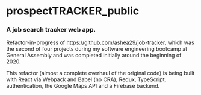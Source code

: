 # prospectTRACKER_public
### A job search tracker web app.
Refactor-in-progress of https://github.com/ashea29/job-tracker, which was the second of four projects during my software engineering bootcamp at General Assembly and was completed initially around the beginning of 2020. 

This refactor (almost a complete overhaul of the original code) is being built with React via Webpack and Babel (no CRA), Redux, TypeScript, authentication, the Google Maps API and a Firebase backend.
